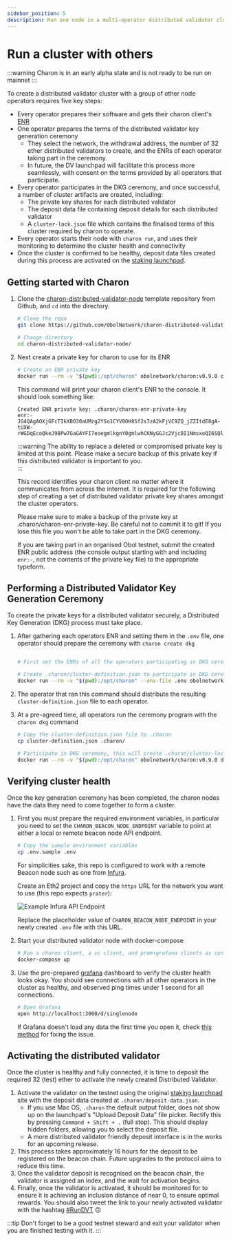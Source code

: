 ```yaml
---
sidebar_position: 5
description: Run one node in a multi-operator distributed validator cluster
---
```


# Run a cluster with others

:::warning Charon is in an early alpha state and is not ready to be run on mainnet :::

To create a distributed validator cluster with a group of other node operators requires five key steps:

* Every operator prepares their software and gets their charon client's [ENR](../faq.md#what-is-an-enr)
* One operator prepares the terms of the distributed validator key generation ceremony
  * They select the network, the withdrawal address, the number of 32 ether distributed validators to create, and the ENRs of each operator taking part in the ceremony.
  * In future, the DV launchpad will facilitate this process more seamlessly, with consent on the terms provided by all operators that participate.
* Every operator participates in the DKG ceremony, and once successful, a number of cluster artifacts are created, including:
  * The private key shares for each distributed validator
  * The deposit data file containing deposit details for each distributed validator
  * A `cluster-lock.json` file which contains the finalised terms of this cluster required by charon to operate.
* Every operator starts their node with `charon run`, and uses their monitoring to determine the cluster health and connectivity
* Once the cluster is confirmed to be healthy, deposit data files created during this process are activated on the [staking launchpad](https://launchpad.ethereum.org/).

## Getting started with Charon

1.  Clone the [charon-distributed-validator-node](https://github.com/ObolNetwork/charon-distributed-validator-node) template repository from Github, and `cd` into the directory.

    ```sh
    # Clone the repo
    git clone https://github.com/ObolNetwork/charon-distributed-validator-node.git

    # Change directory
    cd charon-distributed-validator-node/
    ```
2.  Next create a private key for charon to use for its ENR

    ```sh
    # Create an ENR private key
    docker run --rm -v "$(pwd):/opt/charon" obolnetwork/charon:v0.9.0 create enr
    ```

    This command will print your charon client's ENR to the console. It should look something like:

    ```
    Created ENR private key: .charon/charon-enr-private-key
    enr:-JG4QAgAOXjGFcTIkXBO30aUMzg2YSo1CYV0OH8Sf2s7zA2kFjVC9ZQ_jZZItdE8gA-tUXW-rWGDqEcoQkeJ98Pw7GaGAYFI7eoegmlkgnY0gmlwhCKNyGGJc2VjcDI1NmsxoQI6SQlzw3WGZ_VxFHLhawQFhCK8Aw7Z0zq8IABksuJEJIN0Y3CCPoODdWRwgj6E
    ```

    :::warning The ability to replace a deleted or compromised private key is limited at this point. Please make a secure backup of this private key if this distributed validator is important to you.\
    :::

    This record identifies your charon client no matter where it communicates from across the internet. It is required for the following step of creating a set of distributed validator private key shares amongst the cluster operators.

    Please make sure to make a backup of the private key at .charon/charon-enr-private-key. Be careful not to commit it to git! If you lose this file you won't be able to take part in the DKG ceremony.

    If you are taking part in an organised Obol testnet, submit the created ENR public address (the console output starting with and including `enr:-`, not the contents of the private key file) to the appropriate typeform.

## Performing a Distributed Validator Key Generation Ceremony

To create the private keys for a distributed validator securely, a Distributed Key Generation (DKG) process must take place.

1.  After gathering each operators ENR and setting them in the `.env` file, one operator should prepare the ceremony with `charon create dkg`

    ```sh

    # First set the ENRs of all the operators participating in DKG ceremony in .env file as CHARON_OPERATOR_ENRS

    # Create .charon/cluster-definition.json to participate in DKG ceremony
    docker run --rm -v "$(pwd):/opt/charon" --env-file .env obolnetwork/charon:v0.9.0 create dkg
    ```
2. The operator that ran this command should distribute the resulting `cluster-definition.json` file to each operator.
3.  At a pre-agreed time, all operators run the ceremony program with the `charon dkg` command

    ```sh
    # Copy the cluster-definition.json file to .charon
    cp cluster-definition.json .charon/

    # Participate in DKG ceremony, this will create .charon/cluster-lock.json, .charon/deposit-data.json and .charon/validator_keys/
    docker run --rm -v "$(pwd):/opt/charon" obolnetwork/charon:v0.9.0 dkg
    ```

## Verifying cluster health

Once the key generation ceremony has been completed, the charon nodes have the data they need to come together to form a cluster.

1.  First you must prepare the required environment variables, in particular you need to set the `CHARON_BEACON_NODE_ENDPOINT` variable to point at either a local or remote beacon node API endpoint.

    ```sh
    # Copy the sample environment variables
    cp .env.sample .env
    ```

    For simplicities sake, this repo is configured to work with a remote Beacon node such as one from [Infura](https://infura.io/).

    Create an Eth2 project and copy the `https` URL for the network you want to use (this repo expects `prater`):

    ![Example Infura API Endpoint](https://github.com/ObolNetwork/obol-docs/blob/main/img/example-infura-details.png)

    Replace the placeholder value of `CHARON_BEACON_NODE_ENDPOINT` in your newly created `.env` file with this URL.
2.  Start your distributed validator node with docker-compose

    ```sh
    # Run a charon client, a vc client, and prom+grafana clients as containers
    docker-compose up
    ```
3.  Use the pre-prepared [grafana](http://localhost:3000/) dashboard to verify the cluster health looks okay. You should see connections with all other operators in the cluster as healthy, and observed ping times under 1 second for all connections.

    ```sh
    # Open Grafana
    open http://localhost:3000/d/singlenode
    ```

    If Grafana doesn't load any data the first time you open it, check [this method](https://github.com/ObolNetwork/charon-distributed-validator-node#grafana-doesnt-load-any-data) for fixing the issue.

## Activating the distributed validator

Once the cluster is healthy and fully connected, it is time to deposit the required 32 (test) ether to activate the newly created Distributed Validator.

1. Activate the validator on the testnet using the original [staking launchpad](https://prater.launchpad.ethereum.org/en/overview) site with the deposit data created at `.charon/deposit-data.json`.
   * If you use Mac OS, `.charon` the default output folder, does not show up on the launchpad's "Upload Deposit Data" file picker. Rectify this by pressing `Command + Shift + .` (full stop). This should display hidden folders, allowing you to select the deposit file.
   * A more distributed validator friendly deposit interface is in the works for an upcoming release.
2. This process takes approximately 16 hours for the deposit to be registered on the beacon chain. Future upgrades to the protocol aims to reduce this time.
3. Once the validator deposit is recognised on the beacon chain, the validator is assigned an index, and the wait for activation begins.
4. Finally, once the validator is activated, it should be monitored for to ensure it is achieving an inclusion distance of near 0, to ensure optimal rewards. You should also tweet the link to your newly activated validator with the hashtag [#RunDVT](https://twitter.com/search?q=%2523RunDVT) 🙃

:::tip Don't forget to be a good testnet steward and exit your validator when you are finished testing with it. :::
